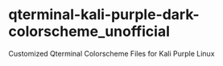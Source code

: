 # qterminal-kali-purple-dark-colorscheme_unofficial
Customized Qterminal Colorscheme Files for Kali Purple Linux 

